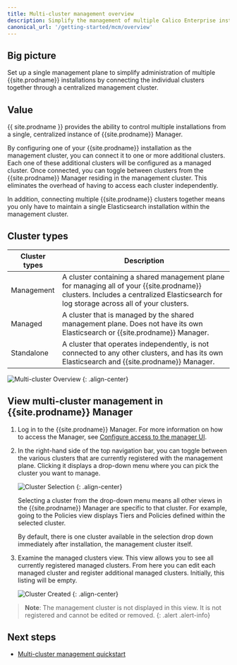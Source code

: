 ```yaml
---
title: Multi-cluster management overview
description: Simplify the management of multiple Calico Enterprise installations using a single management plane.
canonical_url: '/getting-started/mcm/overview'
---
```

## Big picture

Set up a single management plane to simplify administration of multiple {{site.prodname}} installations by connecting the individual clusters together through a centralized management cluster.

## Value

{{ site.prodname }} provides the ability to control multiple installations from a single, centralized instance of {{site.prodname}} Manager.

By configuring one of your {{site.prodname}} installation as the management cluster, you can connect it to one or more additional clusters. Each one of these additional clusters will be configured as a managed cluster. Once connected, you can toggle between clusters from the {{site.prodname}} Manager residing in the management cluster. This eliminates the overhead of having to access each cluster independently.

In addition, connecting multiple {{site.prodname}} clusters together means you only have to maintain a single Elasticsearch installation within the management cluster.

## Cluster types

| **Cluster types** | **Description**                                                                                                                                                                       |
| ----------------- | ------------------------------------------------------------------------------------------------------------------------------------------------------------------------------------- |
| Management        | A cluster containing a shared management plane for managing all of your {{site.prodname}} clusters. Includes a centralized Elasticsearch for log storage across all of your clusters. |
| Managed           | A cluster that is managed by the shared management plane. Does not have its own Elasticsearch or {{site.prodname}} Manager.                                                           |
| Standalone        | A cluster that operates independently, is not connected to any other clusters, and has its own Elasticsearch and {{site.prodname}} Manager.                                           |

![Multi-cluster Overview]({{site.baseurl}}/images/mcm/mcm-overview.png)
{: .align-center}

## View multi-cluster management in {{site.prodname}} Manager

1. Log in to the {{site.prodname}} Manager. For more information on how to access the Manager, see [Configure access to the manager UI]({{site.baseurl}}/getting-started/cnx/access-the-manager).

1. In the right-hand side of the top navigation bar, you can toggle between the various clusters that are currently registered with the management plane. Clicking it displays a drop-down menu where you can pick the cluster you want to manage.

    ![Cluster Selection]({{site.baseurl}}/images/mcm/mcm-cluster-selection.png)
    {: .align-center}

    Selecting a cluster from the drop-down menu means all other views in the {{site.prodname}} Manager are specific to that cluster. For example, going to the Policies view displays Tiers and Policies defined within the selected cluster.
    
    By default, there is one cluster available in the selection drop down immediately after installation, the management cluster itself.

1. Examine the managed clusters view. This view allows you to see all currently registered managed clusters. From here you can edit each managed cluster and register additional managed clusters. Initially, this listing will be empty.

    ![Cluster Created]({{site.baseurl}}/images/mcm/mcm-cluster-created.png)
    {: .align-center}

> **Note**: The management cluster is not displayed in this view. It is not registered and cannot be edited or removed.
{: .alert .alert-info}

## Next steps

- [Multi-cluster management quickstart]({{site.baseurl}}/getting-started/mcm/quickstart)
